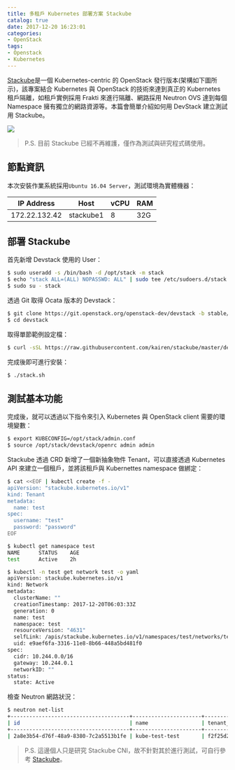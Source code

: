 ```yaml
---
title: 多租戶 Kubernetes 部署方案 Stackube
catalog: true
date: 2017-12-20 16:23:01
categories:
- OpenStack
tags:
- Openstack
- Kubernetes
---
```

[Stackube](https://github.com/openstack/stackube)是一個 Kubernetes-centric 的 OpenStack 發行版本(架構如下圖所示)，該專案結合 Kubernetes 與 OpenStack 的技術來達到真正的 Kubernetes 租戶隔離，如租戶實例採用 Frakti 來進行隔離、網路採用 Neutron OVS 達到每個 Namespace 擁有獨立的網路資源等。本篇會簡單介紹如何用 DevStack 建立測試用 Stackube。

<!--more-->

![](/images/openstack/stackube-arch.png)

> P.S. 目前 Stackube 已經不再維護，僅作為測試與研究程式碼使用。

## 節點資訊
本次安裝作業系統採用`Ubuntu 16.04 Server`，測試環境為實體機器：

| IP Address    | Host     | vCPU | RAM |
|---------------|----------|------|-----|
| 172.22.132.42 | stackube1| 8    | 32G |

## 部署 Stackube
首先新增 Devstack 使用的 User：
```sh
$ sudo useradd -s /bin/bash -d /opt/stack -m stack
$ echo "stack ALL=(ALL) NOPASSWD: ALL" | sudo tee /etc/sudoers.d/stack
$ sudo su - stack
```

透過 Git 取得 Ocata 版本的 Devstack：
```sh
$ git clone https://git.openstack.org/openstack-dev/devstack -b stable/ocata
$ cd devstack
```

取得單節範例設定檔：
```sh
$ curl -sSL https://raw.githubusercontent.com/kairen/stackube/master/devstack/local.conf.sample -o local.conf
```

完成後即可進行安裝：
```sh
$ ./stack.sh
```

## 測試基本功能
完成後，就可以透過以下指令來引入 Kubernetes 與 OpenStack client 需要的環境變數：
```sh
$ export KUBECONFIG=/opt/stack/admin.conf
$ source /opt/stack/devstack/openrc admin admin
```

Stackube 透過 CRD 新增了一個新抽象物件 Tenant，可以直接透過 Kubernetes API 來建立一個租戶，並將該租戶與 Kubernettes namespace 做綁定：
```sh
$ cat <<EOF | kubectl create -f -
apiVersion: "stackube.kubernetes.io/v1"
kind: Tenant
metadata:
  name: test
spec:
  username: "test"
  password: "password"
EOF

$ kubectl get namespace test
NAME      STATUS    AGE
test      Active    2h

$ kubectl -n test get network test -o yaml
apiVersion: stackube.kubernetes.io/v1
kind: Network
metadata:
  clusterName: ""
  creationTimestamp: 2017-12-20T06:03:33Z
  generation: 0
  name: test
  namespace: test
  resourceVersion: "4631"
  selfLink: /apis/stackube.kubernetes.io/v1/namespaces/test/networks/test
  uid: e9aef6fa-3316-11e8-8b66-448a5bd481f0
spec:
  cidr: 10.244.0.0/16
  gateway: 10.244.0.1
  networkID: ""
status:
  state: Active
```

檢查 Neutron 網路狀況：
```sh
$ neutron net-list
+--------------------------------------+----------------------+----------------------------------+----------------------------------------------------------+
| id                                   | name                 | tenant_id                        | subnets                                                  |
+--------------------------------------+----------------------+----------------------------------+----------------------------------------------------------+
| 2a8e3b54-d76f-48a9-8380-7c2a5513b1fe | kube-test-test       | f2f25d24fd9a4616bff41b018e8725d2 | 625909a9-6abf-4661-b259-ffc625bdf681 10.244.0.0/16       |
```

> P.S. 這邊個人只是研究 Stackube CNI，故不針對其於進行測試，可自行參考 [Stackube](https://stackube.readthedocs.io/en/latest/user_guide.html)。
